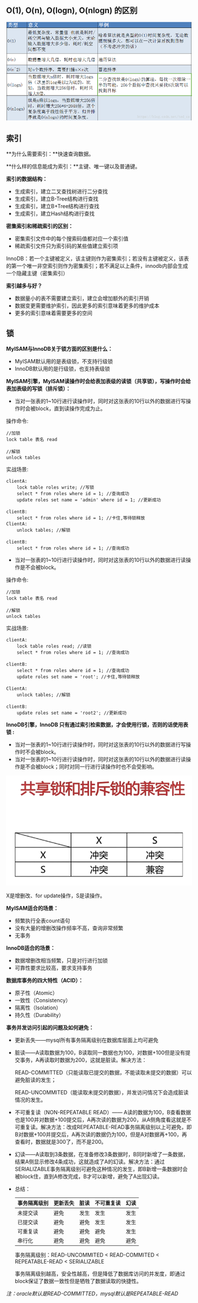 ## O(1), O(n), O(logn), O(nlogn) 的区别

![](./images/20180928135003419.png)

## 索引

**为什么需要索引：**快速查询数据。

**什么样的信息能成为索引：**主键、唯一键以及普通键。

**索引的数据结构：**

- 生成索引，建立二叉查找树进行二分查找
- 生成索引，建立B-Tree结构进行查找
- 生成索引，建立B+Tree结构进行查找
- 生成索引，建立Hash结构进行查找

**密集索引和稀疏索引的区别：**

- 密集索引文件中的每个搜索码值都对应一个索引值
- 稀疏索引文件只为索引码的某些值建立索引项

InnoDB：若一个主键被定义，该主键则作为密集索引；若没有主键被定义，该表的第一个唯一非空索引则作为密集索引；若不满足以上条件，innodb内部会生成一个隐藏主键（密集索引）

**索引越多与好？**

- 数据量小的表不需要建立索引，建立会增加额外的索引开销
- 数据变更需要维护索引，因此更多的索引意味着更多的维护成本
- 更多的索引意味着需要更多的空间

## 锁

**MyISAM与InnoDB关于锁方面的区别是什么：**

- MyISAM默认用的是表级锁，不支持行级锁
- InnoDB默认用的是行级锁，也支持表级锁

**MyISAM引擎，MyISAM读操作时会给表加表级的读锁（共享锁），写操作时会给表加表级的写锁（排斥锁）：**

- 当对一张表的1~10行进行读操作时，同时对这张表的10行以外的数据进行写操作时会被block，直到读操作完成为止。

 操作命令: 

```
//加锁
lock table 表名 read

//解锁
unlock tables
```

 实战场景: 

```
clientA: 
    lock table roles write; //写锁
    select * from roles where id = 1; //查询成功
    update roles set name = 'admin' where id = 1; //更新成功

clientB: 
    select * from roles where id = 1; //卡住,等待锁释放
ClientA:
    unlock tables; //解锁
    
clientB: 
    select * from roles where id = 1; //查询成功
```

- 当对一张表的1~10行进行读操作时，同时对这张表的10行以外的数据进行读操作是不会被block。

 操作命令: 

```
//加锁
lock table 表名 read

//解锁
unlock tables
```

 实战场景: 

```
clientA: 
    lock table roles read; //读锁
    select * from roles where id = 1; //查询成功

clientB: 
    select * from roles where id = 1; //查询成功
    update roles set name = 'root'; //卡住,等待锁释放
    
ClientA:
    unlock tables; //解锁
    
clientB: 
    update roles set name = 'root2'; //更新成功
```

**InnoDB引擎，InnoDB 只有通过索引检索数据，才会使用行锁，否则的话使用表锁 :**

- 当对一张表的1~10行进行读操作时，同时对这张表的10行以外的数据进行写操作时不会被block。
- 当对一张表的1~10行进行读操作时，同时对这张表的10行以外的数据进行读操作是不会被block；同时对同一行进行读操作时也不会受影响。

![](.\images\1574178093(1).jpg)

X是增删改、for update操作，S是读操作。

**MyISAM适合的场景：**

- 频繁执行全表count语句
- 没有大量的增删改操作频率不高，查询非常频繁
- 无事务

**InnoDB适合的场景：**

- 数据增删改相当频繁，只是对行进行加锁
- 可靠性要求比较高，要求支持事务

**数据库事务的四大特性（ACID）：**

- 原子性（Atomic）
- 一致性（Consistency）
- 隔离性（Isolation）
- 持久性（Durability）

**事务并发访问引起的问题及如何避免：**

- 更新丢失——mysql所有事务隔离级别在数据库层面上均可避免

- 脏读——A读取数据为100，B读取同一数据也为100，对数据+100但是没有提交事务，A再读取时数据为200，这就是脏读。解决方法：

  ​	READ-COMMITTED（只能读取已提交的数据，不能读取未提交的数据）可以避免脏读的发生；  

  ​    READ-UNCOMMITED（能读取未提交的数据），并发访问情况下会造成脏读情况的发生。

- 不可重复读（NON-REPEATABLE READ）—— A读的数据为100，B查看数据也是100并对数据+100提交后，A再次读的数据为200，从A侧角度看这就是不可重复读。解决方法：改成REPEATABLE-READ事务隔离级别以上可避免，即B对数据+100并提交后，A再次读的数据仍为100，但是A对数据再+100，再查看时，数据就是300了，而不是200。

- 幻读——A读取到3条数据，在准备修改3条数据时，B同时新增了一条数据，结果A侧显示修改4条成功，这就造成了A的幻读。解决方法：通过SERIALIZABLE事务隔离级别可避免这种情况的发生，即B新增一条数据时会被block住，直到A修改完成，B才可以新增，避免了A出现幻读。

- 总结：

  | 事务隔离级别 | 更新丢失 | 脏读 | 不可重复读 | 幻读 |
  | ------------ | -------- | ---- | ---------- | ---- |
  | 未提交读     | 避免     | 发生 | 发生       | 发生 |
  | 已提交读     | 避免     | 避免 | 发生       | 发生 |
  | 可重复读     | 避免     | 避免 | 避免       | 发生 |
  | 串行化       | 避免     | 避免 | 避免       | 避免 |

  事务隔离级别：READ-UNCOMMITED < READ-COMMITED < REPEATABLE-READ < SERIALIZABLE

  事务隔离级别越高，安全性越高，但是降低了数据库访问的并发度，即通过block保证了数据一致性但是牺牲了数据读取的快捷性。

*注：oracle默认是READ-COMMITTED，mysql默认是REPEATABLE-READ*

